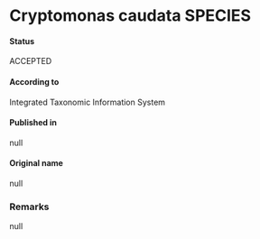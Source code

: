 Cryptomonas caudata SPECIES
=======

#### Status
ACCEPTED

#### According to
Integrated Taxonomic Information System

#### Published in
null

#### Original name
null

### Remarks
null